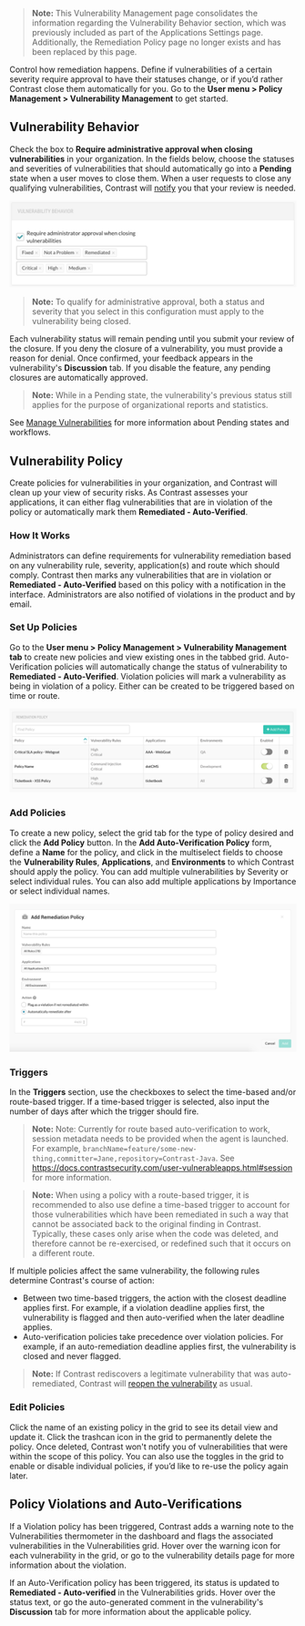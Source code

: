 <!--
title: "Vulnerability Management"
description: "Overview of vulnerability management"
tags: "Admin vulnerability policy management"
-->

> **Note:** This Vulnerability Management page consolidates the information regarding the Vulnerability Behavior section, which was previously included as part of the Applications Settings page. Additionally, the Remediation Policy page no longer exists and has been replaced by this page.

Control how remediation happens. Define if vulnerabilities of a certain severity require approval to have their statuses change, or if you’d rather Contrast close them automatically for you. Go to the **User menu > Policy Management > Vulnerability Management** to get started.

## Vulnerability Behavior 

Check the box to **Require administrative approval when closing vulnerabilities** in your organization. In the fields below, choose the statuses and severities of vulnerabilities that should automatically go into a **Pending** state when a user moves to close them. When a user requests to close any qualifying vulnerabilities, Contrast will [notify](admin-orgsettings.html#org-notify) you that your review is needed.

<a href="assets/images/Default-vuln-behavior.png" rel="lightbox" title="Define Vulnerability Behavior"><img class="thumbnail" src="assets/images/Default-vuln-behavior.png"/></a>

> **Note:** To qualify for administrative approval, both a status and severity that you select in this configuration must apply to the vulnerability being closed. 

Each vulnerability status will remain pending until you submit your review of the closure. If you deny the closure of a vulnerability, you must provide a reason for denial. Once confirmed, your feedback appears in the vulnerability's **Discussion** tab. If you disable the feature, any pending closures are automatically approved. 

> **Note:** While in a Pending state, the vulnerability's previous status still applies for the purpose of organizational reports and statistics. 

See [Manage Vulnerabilities](user-vulns.html#manage-vuln) for more information about Pending states and workflows.

## Vulnerability Policy

Create policies for vulnerabilities in your organization, and Contrast will clean up your view of security risks. As Contrast assesses your applications, it can either flag vulnerabilities that are in violation of the policy or automatically mark them **Remediated - Auto-Verified**. 

### How It Works 

Administrators can define requirements for vulnerability remediation based on any vulnerability rule, severity, application(s) and route which should comply. Contrast then marks any vulnerabilities that are in violation or **Remediated - Auto-Verified** based on this policy with a notification in the interface. Administrators are also notified of violations in the product and by email.

### Set Up Policies

Go to the **User menu > Policy Management > Vulnerability Management tab** to create new policies and view existing ones in the tabbed grid. Auto-Verification policies will automatically change the status of vulnerability to **Remediated - Auto-Verified**. Violation policies will mark a vulnerability as being in violation of a policy. Either can be created to be triggered based on time or route.

<a href="assets/images/Remediation-policy.png" rel="lightbox" title="Remediation Policy grid"><img class="thumbnail" src="assets/images/Remediation-policy.png"/></a>

### Add Policies 

To create a new policy, select the grid tab for the type of policy desired and click the **Add Policy** button. In the **Add Auto-Verification Policy** form, define a **Name** for the policy, and click in the multiselect fields to choose the **Vulnerability Rules**, **Applications**, and **Environments** to which Contrast should apply the policy. You can add multiple vulnerabilities by Severity or select individual rules. You can also add multiple applications by Importance or select individual names. 

<a href="assets/images/Add-remediation-policy.png" rel="lightbox" title="Add Remediation Policy"><img class="thumbnail" src="assets/images/Add-remediation-policy.png"/></a>

### Triggers

In the **Triggers** section, use the checkboxes to select the time-based and/or route-based trigger. If a time-based trigger is selected, also input the number of days after which the trigger should fire.

>**Note:** Note: Currently for route based auto-verification to work, session metadata needs to be provided when the agent is launched. For example, `branchName=feature/some-new-thing,committer=Jane,repository=Contrast-Java`. See https://docs.contrastsecurity.com/user-vulnerableapps.html#session for more information.

> **Note:** When using a policy with a route-based trigger, it is recommended to also use define a time-based trigger to account for those vulnerabilities which have been remediated in such a way that cannot be associated back to the original finding in Contrast. Typically, these cases only arise when the code was deleted, and therefore cannot be re-exercised, or redefined such that it occurs on a different route.

If multiple policies affect the same vulnerability, the following rules determine Contrast's course of action:

* Between two time-based triggers, the action with the closest deadline applies first. For example, if a violation deadline applies first, the vulnerability is flagged and then auto-verified when the later deadline applies. 
* Auto-verification policies take precedence over violation policies. For example, if an auto-remediation deadline applies first, the vulnerability is closed and never flagged. 

> **Note:** If Contrast rediscovers a legitimate vulnerability that was auto-remediated, Contrast will [reopen the vulnerability](user-vulns.html#analyze) as usual. 

### Edit Policies 

Click the name of an existing policy in the grid to see its detail view and update it. Click the trashcan icon in the grid to permanently delete the policy. Once deleted, Contrast won't notify you of vulnerabilities that were within the scope of this policy. You can also use the toggles in the grid to enable or disable individual policies, if you’d like to re-use the policy again later. 

## Policy Violations and Auto-Verifications 

If a Violation policy has been triggered, Contrast adds a warning note to the Vulnerabilities thermometer in the dashboard and flags the associated vulnerabilities in the Vulnerabilities grid. Hover over the warning icon for each vulnerability in the grid, or go to the vulnerability details page for more information about the violation.

If an Auto-Verification policy has been triggered, its status is updated to **Remediated - Auto-verified** in the Vulnerabilities grids. Hover over the status text, or go the auto-generated comment in the vulnerability's **Discussion** tab for more information about the applicable policy. 
